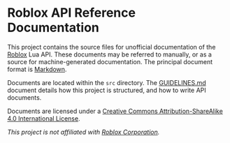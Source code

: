# Roblox API Reference Documentation

This project contains the source files for unofficial documentation of the
[Roblox][roblox] Lua API. These documents may be referred to manually, or as a
source for machine-generated documentation. The principal document format is
[Markdown][markdown].

Documents are located within the `src` directory. The
[GUIDELINES.md](GUIDELINES.md) document details how this project is structured,
and how to write API documents.

Documents are licensed under a [Creative Commons Attribution-ShareAlike 4.0
International License][license].

*This project is not affiliated with [Roblox Corporation][roblox].*

[roblox]: https://corp.roblox.com/
[markdown]: https://daringfireball.net/projects/markdown/
[license]: LICENSE

